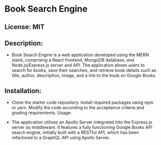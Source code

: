 # Book Search Engine

## License: MIT

## Description:

- Book Search Engine is a web application developed using the MERN stack, comprising a React frontend, MongoDB database, and Node.js/Express.js server and API. The application allows users to search for books, save their searches, and retrieve book details such as title, author, description, image, and a link to the book on Google Books.

## Installation:

- Clone the starter code repository.
Install required packages using npm or yarn.
Modify the code according to the acceptance criteria and grading requirements.
Usage:

- The application utilizes an Apollo Server integrated into the Express.js server as middleware. It features a fully functioning Google Books API search engine, initially built with a RESTful API, which has been refactored to a GraphQL API using Apollo Server.